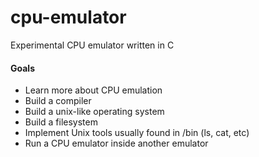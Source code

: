 # cpu-emulator
Experimental CPU emulator written in C

#### Goals
- Learn more about CPU emulation
- Build a compiler
- Build a unix-like operating system
- Build a filesystem
- Implement Unix tools usually found in /bin (ls, cat, etc)
- Run a CPU emulator inside another emulator

